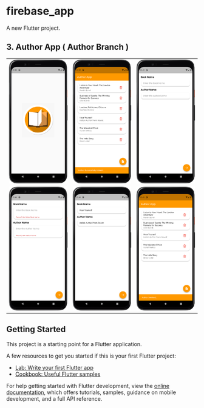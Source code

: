 # firebase_app

A new Flutter project.

## 3. Author App ( Author Branch )

<table>
  <tr>
    <td><img src="assets/image/18.png" </td>
    <td><img src="assets/image/19.png" </td>
    <td><img src="assets/image/20.png" </td>
  </tr>
  <tr>
    <td><img src="assets/image/21.png" </td>
    <td><img src="assets/image/22.png" </td>
    <td><img src="assets/image/23.png" </td>
  </tr>
</table>

## Getting Started

This project is a starting point for a Flutter application.

A few resources to get you started if this is your first Flutter project:

- [Lab: Write your first Flutter app](https://docs.flutter.dev/get-started/codelab)
- [Cookbook: Useful Flutter samples](https://docs.flutter.dev/cookbook)

For help getting started with Flutter development, view the
[online documentation](https://docs.flutter.dev/), which offers tutorials,
samples, guidance on mobile development, and a full API reference.
